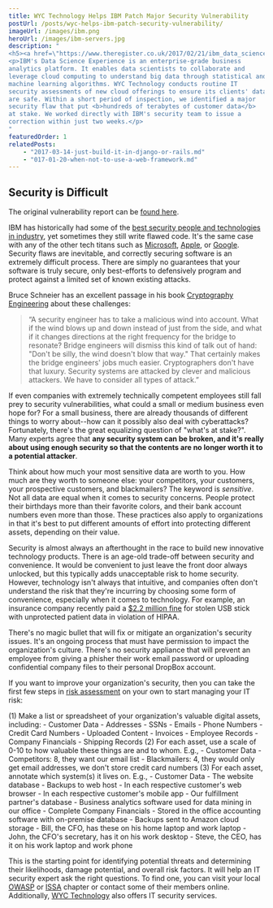```yaml
---
title: WYC Technology Helps IBM Patch Major Security Vulnerability
postUrl: /posts/wyc-helps-ibm-patch-security-vulnerability/
imageUrl: /images/ibm.png
heroUrl: /images/ibm-servers.jpg
description: "
<h5><a href=\"https://www.theregister.co.uk/2017/02/21/ibm_data_science_experience_fixes_docker_security/\" target=\"_blank\"><i class=\"linkify icon\"></i>See Media Coverage at The Register</a></h5>
<p>IBM's Data Science Experience is an enterprise-grade business
analytics platform. It enables data scientists to collaborate and
leverage cloud computing to understand big data through statistical and
machine learning algorithms. WYC Technology conducts routine IT
security assessments of new cloud offerings to ensure its clients' data
are safe. Within a short period of inspection, we identified a major
security flaw that put <b>hundreds of terabytes of customer data</b>
at stake. We worked directly with IBM's security team to issue a
correction within just two weeks.</p>
"
featuredOrder: 1
relatedPosts: 
    - "2017-03-14-just-build-it-in-django-or-rails.md"
    - "017-01-20-when-not-to-use-a-web-framework.md"
---
```



## Security is Difficult

The original vulnerability report can be [found here](https://wycd.net/posts/2017-02-21-ibm-whole-cluster-privilege-escalation-disclosure.html).

IBM has historically had some of the [best security people and technologies in industry](https://www.benzinga.com/pressreleases/17/03/n9154740/ibm-qradar-named-as-a-leader-in-security-analytics-platforms-by-indepen), yet sometimes they still write flawed code. It's the same case with any of the other tech titans such as [Microsoft](https://www.neowin.net/news/google-reveals-a-windows-vulnerability-as-microsoft-fails-to-patch-it), [Apple](https://www.tapscape.com/apple-inc-patch-three-ios-0day-exploits-worth-1-million-usd/), or [Google](http://www.zdnet.com/article/google-were-hiking-bug-bounties-because-finding-security-flaws-is-getting-tougher/). Security flaws are inevitable, and correctly securing software is an extremely difficult process. There are simply no guarantees that your software is truly secure, only best-efforts to defensively program and protect against a limited set of known existing attacks.

Bruce Schneier has an excellent passage in his book [Cryptography
Engineering](http://amzn.to/2nAVI6p) about these challenges:

<blockquote>
&ldquo;A security engineer has to take a malicious wind into account. What if the
wind blows up and down instead of just from the side, and what if it changes
directions at the right frequency for the bridge to resonate? Bridge engineers
will dismiss this kind of talk out of hand: "Don't be silly, the wind doesn't
blow that way." That certainly makes the bridge engineers' jobs much easier.
Cryptographers don't have that luxury. Security systems are attacked by clever
and malicious attackers. We have to consider all types of attack.&rdquo;
</blockquote>

If even companies with extremely technically competent employees still fall
prey to security vulnerabilities, what could a small or medium business even
hope for?  For a small business, there are already thousands of different
things to worry about--how can it possibly also deal with cyberattacks?
Fortunately, there's the great equalizing question of "what's at stake?". Many
experts agree that <b>any security system can be broken, and it's really about
using enough security so that the contents are no longer worth it to a
potential attacker</b>.

Think about how much your most sensitive data are worth to you. How much are
they worth to someone else: your competitors, your customers, your prospective
customers, and blackmailers? The keyword is <i>sensitive</i>. Not all data are
equal when it comes to security concerns. People protect their birthdays more
than their favorite colors, and their bank account numbers even more than
those. These practices also apply to organizations in that it's best to put
different amounts of effort into protecting different assets, depending on
their value.

Security is almost always an afterthought in the race to build new innovative
technology products. There is an age-old trade-off between security and
convenience. It would be convenient to just leave the front door always
unlocked, but this typically adds unacceptable risk to home security. However,
technology isn't always that intuitive, and companies often don't understand
the risk that they're incurring by choosing some form of convenience,
especially when it comes to technology. For example,
an insurance company recently paid a [$2.2 million
fine](http://www.aando.net/2017/02/06/stolen-usb-drive-gets-insurance-company-2-2-million-hipaa-fine/)
for stolen USB stick with unprotected patient data in violation of HIPAA.

There's no magic bullet that will fix or mitigate an organization's security
issues. It's an ongoing process that must have permission to impact the
organization's culture. There's no security appliance that will prevent an
employee from giving a phisher their work email password or uploading
confidential company files to their personal DropBox account. 

If you want to improve your organization's security, then you can take the
first few steps in [risk assessment](http://nvlpubs.nist.gov/nistpubs/Legacy/SP/nistspecialpublication800-30r1.pdf) on your own to
start managing your IT risk:

(1) Make a list or spreadsheet of your organization's valuable digital assets, including:
    - Customer Data
        - Addresses
        - SSNs
        - Emails
        - Phone Numbers
        - Credit Card Numbers
        - Uploaded Content
    - Invoices
    - Employee Records
    - Company Financials
    - Shipping Records
(2) For each asset, use a scale of 0-10 to how valuable these things are and to whom. E.g.,
    - Customer Data
        - Competitors: 8, they want our email list
        - Blackmailers: 4, they would only get email addresses, we don't store credit card numbers
(3) For each asset, annotate which system(s) it lives on. E.g.,
    - Customer Data
        - The website database
        - Backups to web host
        - In each respective customer's web browser
        - In each respective customer's mobile app
        - Our fulfillment partner's database
        - Business analytics software used for data mining in our office
    - Complete Company Financials
        - Stored in the office accounting software with on-premise database
        - Backups sent to Amazon cloud storage
        - Bill, the CFO, has these on his home laptop and work laptop
        - John, the CFO's secretary, has it on his work desktop
        - Steve, the CEO, has it on his work laptop and work phone

This is the starting point for identifying potential threats and determining
their likelihoods, damage potential, and overall risk factors. It will help an
IT security expert ask the right questions. To find one, you can visit your
local [OWASP](https://www.owasp.org) or [ISSA](http://www.issa.org/?) chapter
or contact some of their members online. Additionally, [WYC
Technology](/#contact) also offers IT security services.
